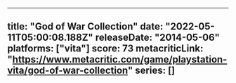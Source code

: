 
---
title: "God of War Collection"
date: "2022-05-11T05:00:08.188Z"
releaseDate: "2014-05-06"
platforms: ["vita"]
score: 73
metacriticLink: "https://www.metacritic.com/game/playstation-vita/god-of-war-collection"
series: []
---
